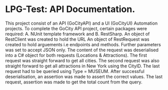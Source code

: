 # LPG-Test: API Documentation.
This project consist of an API (GoCityAPI) and a UI (GoCityUI) Automation projects. 
To complete the GoCity API project, certain packages were required: A. NUnit template framework and B. RestSharp. 
An object of RestClient was created to hold the URL
An object of RestRequest was created to hold arguements i.e endpoints and methods.
Further parameters was set to accept JSON only.
The content of the request was deserialised into a C# object for both requests (Locations & Attractions).
The first request was straight forward to get all cities.
The second request was also straight forward to get all attractions in New York using the CityID.
The last request had to be queried using Type = MUSEUM.
After successful deserialisation, an assertion was made to assert the correct values. 
The last request, assertion was made to get the total count from the query.
